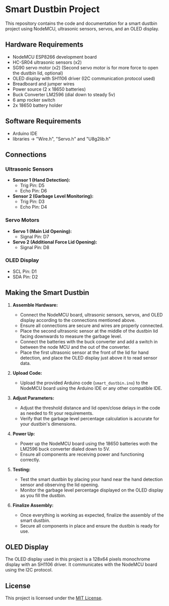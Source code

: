 # Smart Dustbin Project

This repository contains the code and documentation for a smart dustbin project using NodeMCU, ultrasonic sensors, servos, and an OLED display.

## Hardware Requirements

- NodeMCU ESP8266 development board
- HC-SR04 ultrasonic sensors (x2)
- SG90 servo motor (x2) (Second servo motor is for more force to open the dustbin lid, optional)
- OLED display with SH1106 driver (I2C communication protocol used)
- Breadboard and jumper wires
- Power source (2 x 18650 batteries)
- Buck Converter LM2596 (dial down to steady 5v)
- 6 amp rocker switch
- 2x 18650 battery holder

## Software Requirements

- Arduino IDE
- libraries -> "Wire.h", "Servo.h" and "U8g2lib.h"

## Connections

### Ultrasonic Sensors
- **Sensor 1 (Hand Detection):**
  - Trig Pin: D5
  - Echo Pin: D6
- **Sensor 2 (Garbage Level Monitoring):**
  - Trig Pin: D3
  - Echo Pin: D4

### Servo Motors
- **Servo 1 (Main Lid Opening):**
  - Signal Pin: D7
- **Servo 2 (Additional Force Lid Opening):**
  - Signal Pin: D8

### OLED Display
- SCL Pin: D1
- SDA Pin: D2

## Making the Smart Dustbin

1. **Assemble Hardware:**
   - Connect the NodeMCU board, ultrasonic sensors, servos, and OLED display according to the connections mentioned above.
   - Ensure all connections are secure and wires are properly connected.
   - Place the second ultrasonic sensor at the middle of the dustbin lid facing downwards to measure the garbage level.
   - Connect the batteries with the buck converter and add a switch in between the node MCU and the out of the converter.
   - Place the first ultrasonic sensor at the front of the lid for hand detection, and place the OLED display just above it to read sensor data.

2. **Upload Code:**
   - Upload the provided Arduino code (`smart_dustbin.ino`) to the NodeMCU board using the Arduino IDE or any other compatible IDE.

3. **Adjust Parameters:**
   - Adjust the threshold distance and lid open/close delays in the code as needed to fit your requirements.
   - Verify that the garbage level percentage calculation is accurate for your dustbin's dimensions.

4. **Power Up:**
   - Power up the NodeMCU board using the 18650 batteries woth the LM2596 buck converter dialed down to 5V.
   - Ensure all components are receiving power and functioning correctly.

5. **Testing:**
   - Test the smart dustbin by placing your hand near the hand detection sensor and observing the lid opening.
   - Monitor the garbage level percentage displayed on the OLED display as you fill the dustbin.

6. **Finalize Assembly:**
   - Once everything is working as expected, finalize the assembly of the smart dustbin.
   - Secure all components in place and ensure the dustbin is ready for use.

## OLED Display
The OLED display used in this project is a 128x64 pixels monochrome display with an SH1106 driver. It communicates with the NodeMCU board using the I2C protocol.

## License
This project is licensed under the [MIT License](LICENSE).
